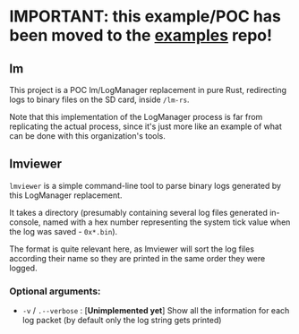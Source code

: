 # IMPORTANT: this example/POC has been moved to the [examples](https://github.com/aarch64-switch-rs/examples) repo!

## lm

This project is a POC lm/LogManager replacement in pure Rust, redirecting logs to binary files on the SD card, inside `/lm-rs`.

Note that this implementation of the LogManager process is far from replicating the actual process, since it's just more like an example of what can be done with this organization's tools.

## lmviewer

`lmviewer` is a simple command-line tool to parse binary logs generated by this LogManager replacement.

It takes a directory (presumably containing several log files generated in-console, named with a hex number representing the system tick value when the log was saved - `0x*.bin`).

The format is quite relevant here, as lmviewer will sort the log files according their name so they are printed in the same order they were logged.

### Optional arguments:

- `-v` / `.--verbose` : [**Unimplemented yet**] Show all the information for each log packet (by default only the log string gets printed)
